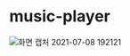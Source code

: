 # music-player
![화면 캡처 2021-07-08 192121](https://user-images.githubusercontent.com/72093196/124906455-0a39c480-e022-11eb-95fd-dbaf189ab244.png)
